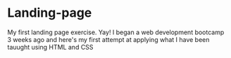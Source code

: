 # Landing-page
My first landing page exercise. Yay!
I began a web development bootcamp 3 weeks ago and here's my first attempt at applying what I have been tauught using HTML and CSS
